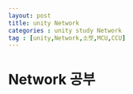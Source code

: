 ```yaml
---
layout: post
title: unity Network
categories : unity study Network
tag : [unity,Network,소켓,MCU,CCU]
---
```


# Network 공부

